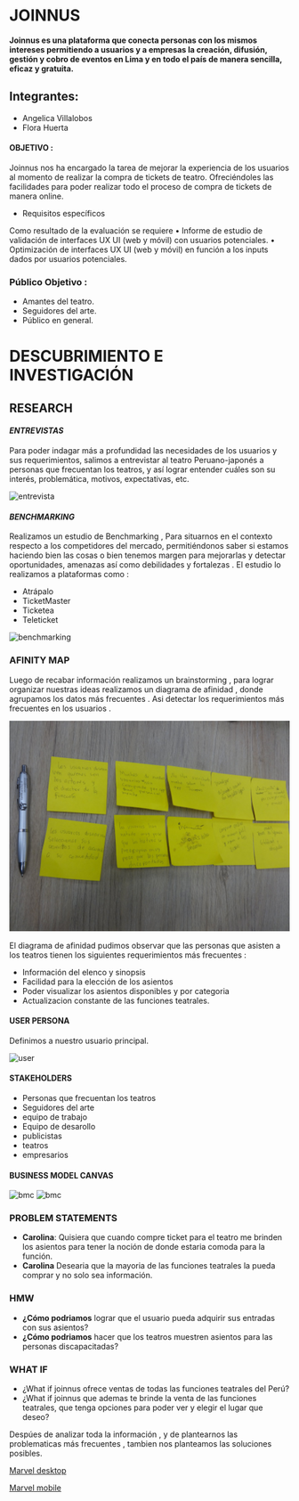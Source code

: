 #  JOINNUS

**Joinnus es una plataforma que conecta personas con los mismos intereses permitiendo a usuarios y a empresas la creación, difusión, gestión y cobro de eventos en Lima y en todo el país de manera sencilla, eficaz y gratuita.**

## Integrantes:
- Angelica Villalobos
- Flora Huerta

#### OBJETIVO :
Joinnus nos ha encargado la tarea de  mejorar la experiencia de los usuarios  al momento  de realizar  la compra de tickets de   teatro. Ofreciéndoles las facilidades para poder realizar  todo el proceso de  compra de tickets de manera online.
- Requisitos específicos

Como resultado de la evaluación se requiere • Informe de estudio de validación de interfaces UX UI (web y móvil) con usuarios potenciales. • Optimización de interfaces UX UI (web y móvil) en función a los inputs dados por usuarios potenciales.

### Público Objetivo :
- Amantes del teatro.
- Seguidores del arte.
- Público en general.

# DESCUBRIMIENTO E INVESTIGACIÓN

## RESEARCH

#### *ENTREVISTAS*
Para  poder indagar más a profundidad las necesidades de  los usuarios y sus requerimientos, salimos a entrevistar al teatro Peruano-japonés a  personas que frecuentan los teatros, y así lograr entender cuáles son su interés, problemática, motivos, expectativas, etc.

![entrevista](img/entrevista.jpeg)

#### *BENCHMARKING*

Realizamos un estudio de Benchmarking , Para situarnos en el contexto respecto a los competidores  del mercado, permitiéndonos saber si estamos haciendo bien las cosas o bien tenemos margen para mejorarlas y detectar oportunidades, amenazas así como debilidades y fortalezas .
El estudio lo realizamos a plataformas como :

- Atrápalo
- TicketMaster
- Ticketea
- Teleticket


![benchmarking](img/bench.png)

### AFINITY MAP
Luego de recabar información  realizamos  un brainstorming , para lograr organizar  nuestras ideas realizamos  un  diagrama  de afinidad ,  donde agrupamos  los datos  más frecuentes  .
Asi detectar los requerimientos  más frecuentes  en los usuarios .

![diagrama](img/afinidad.jpg)

El diagrama de afinidad pudimos observar que las personas que asisten a los teatros  tienen los siguientes requerimientos más frecuentes :
- Información del elenco y sinopsis
- Facilidad para la elección de los asientos
- Poder visualizar los asientos disponibles  y por categoria
- Actualizacion constante de las funciones teatrales.

#### USER PERSONA
Definimos a nuestro usuario principal.

![user](img/USER.png)

#### STAKEHOLDERS
-  Personas que frecuentan los teatros
- Seguidores del arte
- equipo de trabajo
- Equipo de desarollo
- publicistas
- teatros
- empresarios



#### BUSINESS MODEL CANVAS

![bmc](img/bmc1.png)
![bmc](img/bmc2.png)

### PROBLEM STATEMENTS

- **Carolina**: Quisiera que cuando compre ticket para el teatro me brinden los asientos para tener la noción de donde estaria comoda para la función.
- **Carolina** Desearia que la mayoria de las funciones teatrales la pueda comprar y no solo sea información.

### HMW
- **¿Cómo podriamos** lograr que el usuario pueda adquirir sus entradas con sus
 asientos?
- **¿Cómo podriamos** hacer que los teatros muestren asientos para las personas discapacitadas?

### WHAT IF
- ¿What if joinnus ofrece ventas de todas las funciones teatrales del Perú?
- ¿What if joinnus que ademas te brinde la venta de las funciones teatrales, que tenga opciones para poder ver y elegir el lugar que deseo?

Despúes de analizar toda la información , y de plantearnos las problematicas más frecuentes  , tambien nos planteamos
las soluciones posibles.




[Marvel desktop](https://marvelapp.com/65hcdid/screen/40537108)

[Marvel mobile](https://marvelapp.com/cbgh6h9/screen/40543843)
